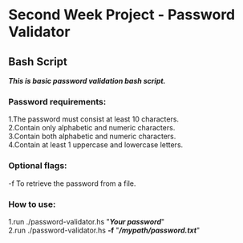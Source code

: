 # Second Week Project - Password Validator

## Bash Script
***This is basic password validation bash script.***

### Password requirements:
1.The password must consist at least 10 characters.<br/>
2.Contain only alphabetic and numeric characters.<br/>
3.Contain both alphabetic and numeric characters.<br/>
4.Contain at least 1 uppercase and lowercase letters.<br/>

### Optional flags:
-f      To retrieve the password from a file.

### How to use:
1.run ./password-validator.hs "***Your password***"<br/>
2.run ./password-validator.hs **-f** "***/mypath/password.txt***"
